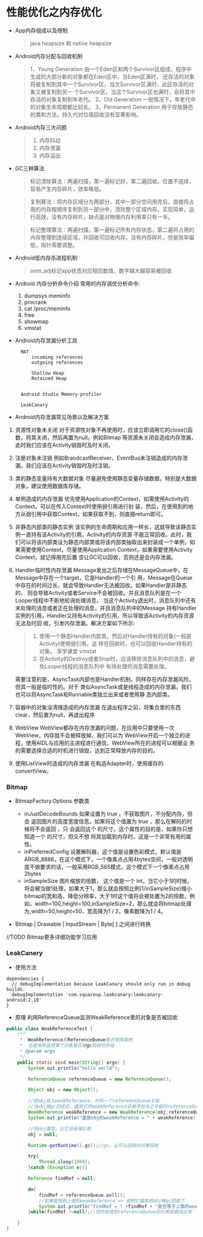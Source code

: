 # 性能优化之内存优化

- App内存组成以及限制
    > java heapsize 和 native heapsize

- Android内存分配与回收机制
    > 1、Young Generation
由一个Eden区和两个Survivor区组成，程序中生成的大部分新的对象都在Eden区中，当Eden区满时， 还存活的对象将被复制到其中一个Survivor区，当次Survivor区满时，此区存活的对象又被复制到另一 个Survivor区，当这个Survivor区也满时，会将其中存活的对象复制到年老代。
2、Old Generation 一般情况下，年老代中的对象生命周期都比较长。 3、Permanent Generation 用于存放静态的类和方法，持久代对垃圾回收没有显著影响。

- Android内存三大问题
    > 1. 内存抖动
    > 2. 内存泄漏
    > 3. 内存溢出

- GC三种算法
    > 标记清除算法：两遍扫描，第一遍标记好，第二遍回收。位置不连续，容易产生内存碎片，效率略低。
    
    > 复制算法：将内存区域分为两部分，其中一部分空间用完后，直接将占用的内存按顺序复制到另一部分中，清除整个区域内存。实现简单，运行高效，没有内存碎片，缺点是对物理内存利用率只有一半。

    > 标记整理算法：两遍扫描，第一遍标记所有内存状态，第二遍将占用的内存整理到连续区域，并回收可回收内存。没有内存碎片，但是效率偏低，指针需要调整。

- Android低内存杀进程机制
    >   oom_adj标记app状态对应相应数值，数字越大越容易被回收

- Android 内存分析命令介绍 常用的内存调优分析命令:
    1. dumpsys meminfo 
    2. procrank
    3. cat /proc/meminfo 
    4. free
    5. showmap 
    6. vmstat

- Android内存泄漏分析工具

        MAT
            incoming references
            outgoing references

            Shallow Heap
            Retained Heap

        
        Android Studio Memory-profiler
        
        LeakCanary

- Android内存泄漏常见场景以及解决方案 

1. 资源性对象未关闭
对于资源性对象不再使用时，应该立即调用它的close()函数，将其关闭，然后再置为null。例如Bitmap 等资源未关闭会造成内存泄漏，此时我们应该在Activity销毁时及时关闭。

2. 注册对象未注销 例如BraodcastReceiver、EventBus未注销造成的内存泄漏，我们应该在Activity销毁时及时注销。

3. 类的静态变量持有大数据对象 尽量避免使用静态变量存储数据，特别是大数据对象，建议使用数据库存储。

4. 单例造成的内存泄漏 优先使用Application的Context，如需使用Activity的Context，可以在传入Context时使用弱引用进行封
装，然后，在使用到的地方从弱引用中获取Context，如果获取不到，则直接return即可。 

5. 非静态内部类的静态实例
该实例的生命周期和应用一样长，这就导致该静态实例一直持有该Activity的引用，Activity的内存资源 不能正常回收。此时，我们可以将该内部类设为静态内部类或将该内部类抽取出来封装成一个单例，如 果需要使用Context，尽量使用Application Context，如果需要使用Activity Context，就记得用完后置 空让GC可以回收，否则还是会内存泄漏。

6. Handler临时性内存泄漏
Message发出之后存储在MessageQueue中，在Message中存在一个target，它是Handler的一个引 用，Message在Queue中存在的时间过长，就会导致Handler无法被回收。如果Handler是非静态的， 则会导致Activity或者Service不会被回收。并且消息队列是在一个Looper线程中不断地轮询处理消息， 当这个Activity退出时，消息队列中还有未处理的消息或者正在处理的消息，并且消息队列中的Message 持有Handler实例的引用，Handler又持有Activity的引用，所以导致该Activity的内存资源无法及时回 收，引发内存泄漏。解决方案如下所示:
    > 1. 使用一个静态Handler内部类，然后对Handler持有的对象(一般是Activity)使用弱引用，这 样在回收时，也可以回收Handler持有的对象。
    享学课堂
vmstat
    > 2. 在Activity的Destroy或者Stop时，应该移除消息队列中的消息，避免Looper线程的消息队列中 有待处理的消息需要处理。

    需要注意的是，AsyncTask内部也是Handler机制，同样存在内存泄漏风险，但其一般是临时性的。对于 类似AsyncTask或是线程造成的内存泄漏，我们也可以将AsyncTask和Runnable类独立出来或者使用静 态内部类。

7. 容器中的对象没清理造成的内存泄漏 在退出程序之前，将集合里的东西clear，然后置为null，再退出程序

8. WebView
WebView都存在内存泄漏的问题，在应用中只要使用一次WebView，内存就不会被释放掉。我们可以为 WebView开启一个独立的进程，使用AIDL与应用的主进程进行通信，WebView所在的进程可以根据业 务的需要选择合适的时机进行销毁，达到正常释放内存的目的。

9. 使用ListView时造成的内存泄漏 在构造Adapter时，使用缓存的convertView。


### Bitmap
- BitmapFactory.Options 参数类
    - inJustDecodeBounds  如果设置为 true ，不获取图片，不分配内存，但会 返回图片的高度宽度信息。如果将这个值置为 true ，那么在解码的时候将不会返回 ，只 会返回这个 的尺寸。这个属性的目的是，如果你只想知道一个 的尺寸，但又不想
将其加载到内存时。这是一个非常有用的属性。
    - inPreferredConfig 设置解码器，这个值是设置色彩模式，默认值是ARGB_8888，在这个模式下，一个像素点占用4bytes空间，一般对透明度不做要求的话，一般采用RGB_565模式，这个模式下一个像素点占用2bytes
    - inSampleSize 图片缩放的倍数， 这个值是一个 int，当它小于1的时候，将会被当做1处理，如果大于1，那么就会按照比例(1/inSampleSize)缩小bitmap的宽和高、降低分辨率，大于1时这个值将会被处置为2的倍数。例如，width=100,height=100,inSampleSize=2，那么就会将bitmap处理为,width=50,height=50，宽高降为1 / 2，像素数降为1 / 4。

- Bitmap | Drawable | InputStream | Byte[ ] 之间进行转换

//TODO Bitmap更多详细功能学习应用
### LeakCanery
- 使用方法
```
dependencies {
  // debugImplementation because LeakCanary should only run in debug builds.
  debugImplementation 'com.squareup.leakcanary:leakcanary-android:2.10'
}
```

- 原理
    利用ReferenceQueue监测WeakReference里的对象是否被回收
```java
public class WeakReferenceTest {
    /**
     *  WeakReference和ReferenceQueue联合使用案例
     *  也是用来监控某个对象是否被gc回收的手段
     * @param args
     */
    public static void main(String[] args) {
        System.out.println("hello world");

        ReferenceQueue referenceQueue = new ReferenceQueue();

        Object obj = new Object();

        //把obj放入weakReference，并和一个referenceQueue关联
        //当obj被gc回收后，盛放它的weakReference会被添加与之关联的referenceQueue
        WeakReference weakReference = new WeakReference(obj,referenceQueue);
        System.out.println("盛放obj的weakReference = " + weakReference);

        //把obj置空，让它没有强引用
        obj = null;

        Runtime.getRuntime().gc();//gc，让可以回收的对象回收

        try{
            Thread.sleep(1000);
        }catch (Exception e){}

        Reference findRef = null;

        do{
            findRef = referenceQueue.poll();
            //如果能找到上面的weakReference => 说明它盛放的obj被gc回收了
            System.out.println("findRef = " +findRef + "是否等于上面的weakReference = " + (findRef == weakReference));
        }while(findRef !=null);//把所有放到referenceQueue的引用容器找出来

    }
}
```

